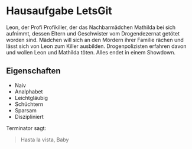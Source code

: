 # Hausaufgabe LetsGit
Leon, der Profi
Profikiller, der das Nachbarmädchen Mathilda bei sich aufnimmt, dessen Eltern und Geschwister vom Drogendezernat getötet worden sind.
Mädchen will sich an den Mördern ihrer Familie rächen und lässt sich von Leon zum Killer ausbilden.
Drogenpolizisten erfahren davon und wollen Leon und Mathilda töten.
Alles endet in einem Showdown.

## Eigenschaften
* Naiv
* Analphabet
* Leichtgläubig
* Schüchtern
* Sparsam
* Diszipliniert

Terminator sagt:
> Hasta la vista, Baby

